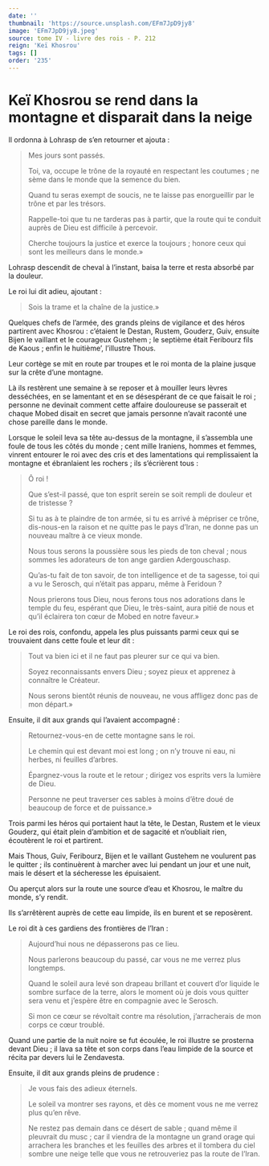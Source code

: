 ```yaml
---
date: ''
thumbnail: 'https://source.unsplash.com/EFm7JpD9jy8'
image: 'EFm7JpD9jy8.jpeg'
source: tome IV - livre des rois - P. 212
reign: 'Keï Khosrou'
tags: []
order: '235'
---
```


# Keï Khosrou se rend dans la montagne et disparait dans la neige

Il ordonna à Lohrasp de s’en retourner et ajouta :

> Mes jours sont passés.
>
> Toi, va, occupe le trône de la royauté en respectant les coutumes ; ne sème dans le monde que la semence du bien.
>
> Quand tu seras exempt de soucis, ne te laisse pas enorgueillir par le trône et par les trésors.
>
> Rappelle-toi que tu ne tarderas pas à partir, que la route qui te conduit auprès de Dieu est difficile à percevoir.
>
> Cherche toujours la justice et exerce la toujours ; honore ceux qui sont les meilleurs dans le monde.»

Lohrasp descendit de cheval à l’instant, baisa la terre et resta absorbé par la douleur.

Le roi lui dit adieu, ajoutant :

> Sois la trame et la chaîne de la justice.»

Quelques chefs de l’armée, des grands pleins de vigilance et des héros partirent avec Khosrou : c’étaient le Destan, Rustem, Gouderz, Guiv, ensuite Bijen le vaillant et le courageux Gustehem ; le septième était Feribourz fils de Kaous ; enfin le huitième’, l’illustre Thous.

Leur cortège se mit en route par troupes et le roi monta de la plaine jusque sur la crête d’une montagne.

Là ils restèrent une semaine à se reposer et à mouiller leurs lèvres desséchées, en se lamentant et en se désespérant de ce que faisait le roi ; personne ne devinait comment cette affaire douloureuse se passerait et chaque Mobed disait en secret que jamais personne n’avait raconté une chose pareille dans le monde.

Lorsque le soleil leva sa tête au-dessus de la montagne, il s’assembla une foule de tous les côtés du monde ; cent mille Iraniens, hommes et femmes, vinrent entourer le roi avec des cris et des lamentations qui remplissaient la montagne et ébranlaient les rochers ; ils s’écrièrent tous :

> Ô roi !
>
> Que s’est-il passé, que ton esprit serein se soit rempli de douleur et de tristesse ?
>
> Si tu as à te plaindre de ton armée, si tu es arrivé à mépriser ce trône, dis-nous-en la raison et ne quitte pas le pays d’Iran, ne donne pas un nouveau maître à ce vieux monde.
>
> Nous tous serons la poussière sous les pieds de ton cheval ; nous sommes les adorateurs de ton ange gardien Adergouschasp.
>
> Qu’as-tu fait de ton savoir, de ton intelligence et de ta sagesse, toi qui a vu le Serosch, qui n’était pas apparu, même à Feridoun ?
>
> Nous prierons tous Dieu, nous ferons tous nos adorations dans le temple du feu, espérant que Dieu, le très-saint, aura pitié de nous et qu’il éclairera ton cœur de Mobed en notre faveur.»

Le roi des rois, confondu, appela les plus puissants parmi ceux qui se trouvaient dans cette foule et leur dit :

> Tout va bien ici et il ne faut pas pleurer sur ce qui va bien.
>
> Soyez reconnaissants envers Dieu ; soyez pieux et apprenez à connaître le Créateur.
>
> Nous serons bientôt réunis de nouveau, ne vous affligez donc pas de mon départ.»

Ensuite, il dit aux grands qui l’avaient accompagné :

> Retournez-vous-en de cette montagne sans le roi.
>
> Le chemin qui est devant moi est long ; on n’y trouve ni eau, ni herbes, ni feuilles d’arbres.
>
> Épargnez-vous la route et le retour ; dirigez vos esprits vers la lumière de Dieu.
>
> Personne ne peut traverser ces sables à moins d’être doué de beaucoup de force et de puissance.»

Trois parmi les héros qui portaient haut la tête, le Destan, Rustem et le vieux Gouderz, qui était plein d’ambition et de sagacité et n’oubliait rien, écoutèrent le roi et partirent.

Mais Thous, Guiv, Feribourz, Bijen et le vaillant Gustehem ne voulurent pas le quitter ; ils continuèrent à marcher avec lui pendant un jour et une nuit, mais le désert et la sécheresse les épuisaient.

Ou aperçut alors sur la route une source d’eau et Khosrou, le maître du monde, s’y rendit.

Ils s’arrêtèrent auprès de cette eau limpide, ils en burent et se reposèrent.

Le roi dit à ces gardiens des frontières de l’Iran :

> Aujourd’hui nous ne dépasserons pas ce lieu.
>
> Nous parlerons beaucoup du passé, car vous ne me verrez plus longtemps.
>
> Quand le soleil aura levé son drapeau brillant et couvert d’or liquide le sombre surface de la terre, alors le moment où je dois vous quitter sera venu et j’espère être en compagnie avec le Serosch.
>
> Si mon ce cœur se révoltait contre ma résolution, j’arracherais de mon corps ce cœur troublé.

Quand une partie de la nuit noire se fut écoulée, le roi illustre se prosterna devant Dieu ; il lava sa tête et son corps dans l’eau limpide de la source et récita par devers lui le Zendavesta.

Ensuite, il dit aux grands pleins de prudence :

> Je vous fais des adieux éternels.
>
> Le soleil va montrer ses rayons, et dès ce moment vous ne me verrez plus qu’en rêve.
>
> Ne restez pas demain dans ce désert de sable ; quand même il pleuvrait du musc ; car il viendra de la montagne un grand orage qui arrachera les branches et les feuilles des arbres et il tombera du ciel sombre une neige telle que vous ne retrouveriez pas la route de l’Iran.
